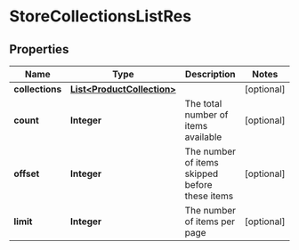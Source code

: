 # StoreCollectionsListRes

## Properties
Name | Type | Description | Notes
------------ | ------------- | ------------- | -------------
**collections** | [**List&lt;ProductCollection&gt;**](ProductCollection.md) |  |  [optional]
**count** | **Integer** | The total number of items available |  [optional]
**offset** | **Integer** | The number of items skipped before these items |  [optional]
**limit** | **Integer** | The number of items per page |  [optional]
